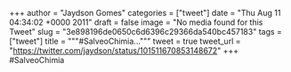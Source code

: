 
+++
author = "Jaydson Gomes"
categories = ["tweet"]
date = "Thu Aug 11 04:34:02 +0000 2011"
draft = false
image = "No media found for this Tweet"
slug = "3e898196de0650c6d6396c29366da540bc457183"
tags = ["tweet"]
title = """#SalveoChimia..."""
tweet = true
tweet_url = "https://twitter.com/jaydson/status/101511670853148672"
+++
#SalveoChimia
